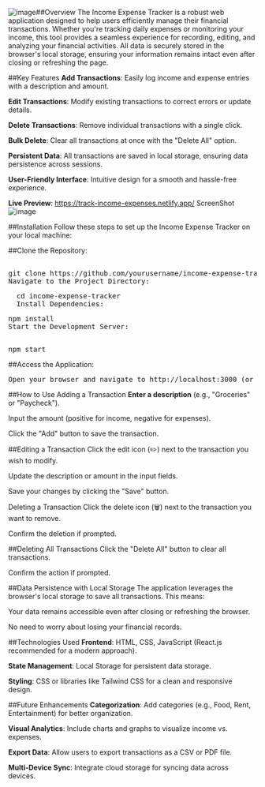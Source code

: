 ![image](https://github.com/user-attachments/assets/96e8ea0a-dabb-4b98-80aa-23d2f9d53e77)##Overview
The Income Expense Tracker is a robust web application designed to help users efficiently manage their financial transactions. Whether you're tracking daily expenses or monitoring your income, this tool provides a seamless experience for recording, editing, and analyzing your financial activities. All data is securely stored in the browser's local storage, ensuring your information remains intact even after closing or refreshing the page.

##Key Features
**Add Transactions**: Easily log income and expense entries with a description and amount.

**Edit Transactions**: Modify existing transactions to correct errors or update details.

**Delete Transactions**: Remove individual transactions with a single click.

**Bulk Delete**: Clear all transactions at once with the "Delete All" option.

**Persistent Data**: All transactions are saved in local storage, ensuring data persistence across sessions.

**User-Friendly Interface**: Intuitive design for a smooth and hassle-free experience.

**Live Preview**: https://track-income-expenses.netlify.app/
ScreenShot
![image](https://github.com/user-attachments/assets/7c72d553-7892-4e82-bc81-be9d1649177a)

##Installation
Follow these steps to set up the Income Expense Tracker on your local machine:

##Clone the Repository:

<pre>  
git clone https://github.com/yourusername/income-expense-tracker.git
Navigate to the Project Directory:
</pre>

<pre>
  cd income-expense-tracker
  Install Dependencies:
</pre>

<pre>
npm install
Start the Development Server:  
</pre>

<pre>  
npm start
</pre>

##Access the Application:
<pre>Open your browser and navigate to http://localhost:3000 (or the port specified in your terminal).</pre>

##How to Use
Adding a Transaction
**Enter a description** (e.g., "Groceries" or "Paycheck").

Input the amount (positive for income, negative for expenses).

Click the "Add" button to save the transaction.

##Editing a Transaction
Click the edit icon (✏️) next to the transaction you wish to modify.

Update the description or amount in the input fields.

Save your changes by clicking the "Save" button.

Deleting a Transaction
Click the delete icon (🗑️) next to the transaction you want to remove.

Confirm the deletion if prompted.

##Deleting All Transactions
Click the "Delete All" button to clear all transactions.

Confirm the action if prompted.

##Data Persistence with Local Storage
The application leverages the browser's local storage to save all transactions. This means:

Your data remains accessible even after closing or refreshing the browser.

No need to worry about losing your financial records.

##Technologies Used
**Frontend**: HTML, CSS, JavaScript (React.js recommended for a modern approach).

**State Management**: Local Storage for persistent data storage.

**Styling**: CSS or libraries like Tailwind CSS for a clean and responsive design.

##Future Enhancements
**Categorization**: Add categories (e.g., Food, Rent, Entertainment) for better organization.

**Visual Analytics**: Include charts and graphs to visualize income vs. expenses.

**Export Data**: Allow users to export transactions as a CSV or PDF file.

**Multi-Device Sync**: Integrate cloud storage for syncing data across devices.
